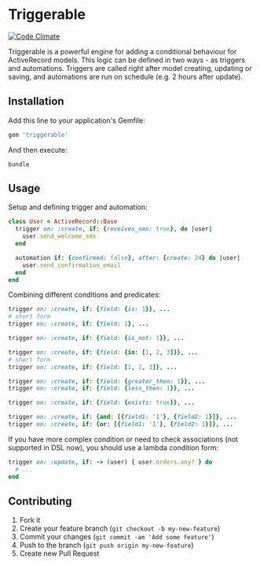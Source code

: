 # Triggerable

[![Code Climate](https://codeclimate.com/github/anjlab/triggerable/badges/gpa.svg)](https://codeclimate.com/github/anjlab/triggerable)

Triggerable is a powerful engine for adding a conditional behaviour for ActiveRecord models. This logic can be defined in two ways - as triggers and automations. Triggers are called right after model creating, updating or saving, and automations are run on schedule (e.g. 2 hours after update).

## Installation

Add this line to your application's Gemfile:

```ruby
gem 'triggerable'
```

And then execute:

```shell
bundle
```

## Usage

Setup and defining trigger and automation:

```ruby
class User < ActiveRecord::Base
  trigger on: :create, if: {receives_sms: true}, do |user|
    user.send_welcome_sms
  end

  automation if: {confirmed: false}, after: {create: 24} do |user|
    user.send_confirmation_email
  end
end
```

Combining different conditions and predicates:

```ruby
trigger on: :create, if: {field: {is: 1}}, ...
# short form
trigger on: :create, if: {field: 1}, ...

trigger on: :create, if: {field: {is_not: 1}}, ...

trigger on: :create, if: {field: {in: [1, 2, 3]}}, ...
# short form
trigger on: :create, if: {field: [1, 2, 3]}, ...

trigger on: :create, if: {field: {greater_then: 1}}, ...
trigger on: :create, if: {field: {less_then: 1}}, ...

trigger on: :create, if: {field: {exists: true}}, ...

trigger on: :create, if: {and: [{field1: '1'}, {field2: 1}]}, ...
trigger on: :create, if: {or: [{field1: '1'}, {field2: 1}]}, ...
```

If you have more complex condition or need to check associations (not supported in DSL now), you should use a lambda condition form:

```ruby
trigger on: :update, if: -> (user) { user.orders.any? } do
  # ...
end
```

## Contributing

1. Fork it
2. Create your feature branch (`git checkout -b my-new-feature`)
3. Commit your changes (`git commit -am 'Add some feature'`)
4. Push to the branch (`git push origin my-new-feature`)
5. Create new Pull Request
